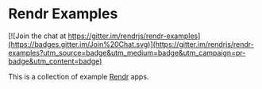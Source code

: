 Rendr Examples
==============

[![Join the chat at https://gitter.im/rendrjs/rendr-examples](https://badges.gitter.im/Join%20Chat.svg)](https://gitter.im/rendrjs/rendr-examples?utm_source=badge&utm_medium=badge&utm_campaign=pr-badge&utm_content=badge)

This is a collection of example [Rendr](https://github.com/rendrjs/rendr) apps.
